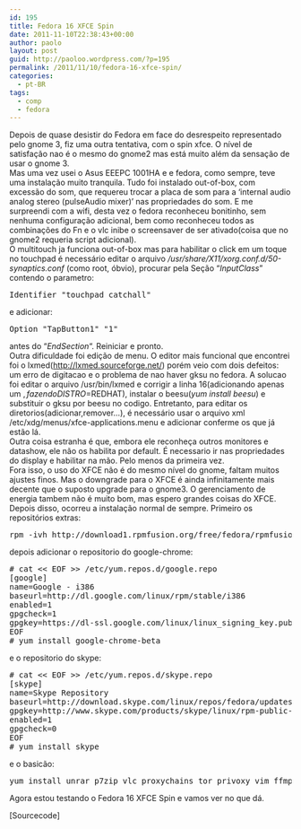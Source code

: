 ```yaml
---
id: 195
title: Fedora 16 XFCE Spin
date: 2011-11-10T22:38:43+00:00
author: paolo
layout: post
guid: http://paoloo.wordpress.com/?p=195
permalink: /2011/11/10/fedora-16-xfce-spin/
categories:
  - pt-BR
tags:
  - comp
  - fedora
---
```

Depois de quase desistir do Fedora em face do desrespeito representado pelo gnome 3, fiz uma outra tentativa, com o spin xfce. O nível de satisfação nao é o mesmo do gnome2 mas está muito além da sensação de usar o gnome 3.  
Mas uma vez usei o Asus EEEPC 1001HA e e fedora, como sempre, teve uma instalação muito tranquila. Tudo foi instalado out-of-box, com excessão do som, que requereu trocar a placa de som para a &#8216;internal audio analog stereo (pulseAudio mixer)&#8217; nas propriedades do som. E me surpreendi com a wifi, desta vez o fedora reconheceu bonitinho, sem nenhuma configuração adicional, bem como reconheceu todos as combinações do Fn e o vlc inibe o screensaver de ser ativado(coisa que no gnome2 requeria script adicional).  
O multitouch ja funciona out-of-box mas para habilitar o click em um toque no touchpad é necessário editar o arquivo _/usr/share/X11/xorg.conf.d/50-synaptics.conf_ (como root, óbvio), procurar pela Seção &#8220;_InputClass_&#8221; contendo o parametro:

<pre class="brush: plain; title: ; notranslate" title="">Identifier &quot;touchpad catchall&quot;
</pre>

e adicionar:

<pre class="brush: plain; title: ; notranslate" title="">Option &quot;TapButton1&quot; &quot;1&quot;
</pre>

antes do &#8220;_EndSection_&#8220;. Reiniciar e pronto.  
Outra dificuldade foi edição de menu. O editor mais funcional que encontrei foi o lxmed(http://lxmed.sourceforge.net/) porém veio com dois defeitos: um erro de digitacao e o problema de nao haver gksu no fedora. A solucao foi editar o arquivo /usr/bin/lxmed e corrigir a linha 16(adicionando apenas um $, fazendo DISTRO=$REDHAT), instalar o beesu(_yum install beesu_) e substituir o gksu por beesu no codigo. Entretanto, para editar os diretorios(adicionar,remover&#8230;), é necessário usar o arquivo xml  
/etc/xdg/menus/xfce-applications.menu e adicionar conferme os que já estão lá.  
Outra coisa estranha é que, embora ele reconheça outros monitores e datashow, ele não os habilita por default. É necessario ir nas propriedades do display e habilitar na mão. Pelo menos da primeira vez.  
Fora isso, o uso do XFCE não é do mesmo nível do gnome, faltam muitos ajustes finos. Mas o downgrade para o XFCE é ainda infinitamente mais decente que o suposto upgrade para o gnome3. O gerenciamento de energia tambem não é muito bom, mas espero grandes coisas do XFCE.  
Depois disso, ocorreu a instalação normal de sempre. Primeiro os repositórios extras:

<pre class="brush: bash; title: ; notranslate" title="">rpm -ivh http://download1.rpmfusion.org/free/fedora/rpmfusion-free-release-stable.noarch.rpm http://download1.rpmfusion.org/nonfree/fedora/rpmfusion-nonfree-release-stable.noarch.rpm
</pre>

depois adicionar o repositorio do google-chrome:

<pre class="brush: bash; title: ; notranslate" title=""># cat &lt;&lt; EOF &gt;&gt; /etc/yum.repos.d/google.repo
[google]
name=Google - i386
baseurl=http://dl.google.com/linux/rpm/stable/i386
enabled=1
gpgcheck=1
gpgkey=https://dl-ssl.google.com/linux/linux_signing_key.pub
EOF
# yum install google-chrome-beta
</pre>

e o repositorio do skype:

<pre class="brush: bash; title: ; notranslate" title=""># cat &lt;&lt; EOF &gt;&gt; /etc/yum.repos.d/skype.repo
[skype]
name=Skype Repository
baseurl=http://download.skype.com/linux/repos/fedora/updates/i586/
gpgkey=http://www.skype.com/products/skype/linux/rpm-public-key.asc
enabled=1
gpgcheck=0
EOF
# yum install skype
</pre>

e o basicão:

<pre class="brush: bash; title: ; notranslate" title="">yum install unrar p7zip vlc proxychains tor privoxy vim ffmpeg
</pre>

Agora estou testando o Fedora 16 XFCE Spin e vamos ver no que dá.

[Sourcecode]